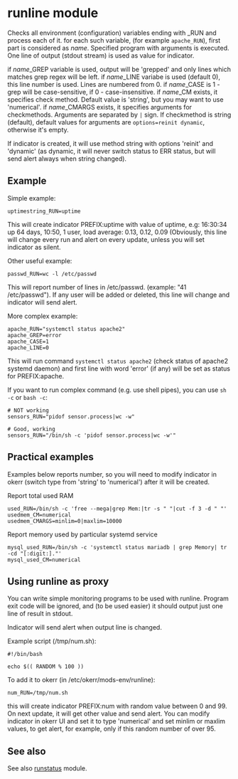 # runline module

Checks all environment (configuration) variables ending with _RUN and process each of it. for each such variable, (for example `apache_RUN`), first part is considered as *name*. Specified program with arguments is executed. One line of output (stdout stream) is used as value for indicator.

if *name*_GREP variable is used, output will be 'grepped' and only lines which matches grep regex will be left.
if *name*_LINE variabe is used (default 0), this line number is used. Lines are numbered from 0.
if *name*_CASE is 1 - grep will be case-sensitive, if 0 - case-insensitive.
if *name*_CM exists, it specifies check method. Default value is 'string', but you may want to use 'numerical'.
if *name*_CMARGS exists, it specifies arguments for checkmethods. Arguments are separated by `|` sign. If checkmethod is string (default), default values for arguments are `options=reinit dynamic`, otherwise it's empty. 


If indicator is created, it will use method string with options 'reinit' and 'dynamic' (as dynamic, it will never switch status to ERR status, but will send alert always when string changed).

## Example
Simple example:
~~~
uptimestring_RUN=uptime
~~~
This will create indicator PREFIX:uptime with value of uptime, e.g: 
16:30:34 up 64 days, 10:50,  1 user,  load average: 0.13, 0.12, 0.09
(Obviously, this line will change every run and alert on every update, unless you will set indicator as silent.

Other useful example:
~~~
passwd_RUN=wc -l /etc/passwd
~~~
This will report number of lines in /etc/passwd. (example: "41 /etc/passwd"). If any user will be added or deleted, this line will change and indicator will send alert.

More complex example:
~~~
apache_RUN="systemctl status apache2"
apache_GREP=error
apache_CASE=1
apache_LINE=0
~~~

This will run command `systemctl status apache2` (check status of apache2 systemd daemon) and first line with word 'error' (if any) will be set as status for PREFIX:apache. 

If you want to run complex command (e.g. use shell pipes), you can use `sh -c` or `bash -c`:
~~~
# NOT working
sensors_RUN="pidof sensor.process|wc -w"

# Good, working
sensors_RUN="/bin/sh -c 'pidof sensor.process|wc -w'"
~~~

## Practical examples
Examples below reports number, so you will need to modify indicator in okerr (switch type from 'string' to 'numerical') after it will be created.

Report total used RAM
~~~
used_RUN=/bin/sh -c 'free --mega|grep Mem:|tr -s " "|cut -f 3 -d " "'
usedmem_CM=numerical
usedmem_CMARGS=minlim=0|maxlim=10000
~~~

Report memory used by particular systemd service
~~~
mysql_used_RUN=/bin/sh -c 'systemctl status mariadb | grep Memory| tr -cd "[:digit:]."'
mysql_used_CM=numerical
~~~


## Using runline as proxy
You can write simple monitoring programs to be used with runline. Program exit code will be ignored, and (to be used easier) it should output just one line of result in stdout.

Indicator will send alert when output line is changed.

Example script (/tmp/num.sh):
~~~shell
#!/bin/bash

echo $(( RANDOM % 100 ))
~~~

To add it to okerr (in /etc/okerr/mods-env/runline):
~~~
num_RUN=/tmp/num.sh
~~~

this will create indicator PREFIX:num with random value between 0 and 99. On next update, it will get other value
and send alert. You can modify indicator in okerr UI and set it to type 'numerical' and set minlim or maxlim values, to get alert, for example, only if this random number of over 95.



## See also
See also [runstatus](runstatus) module.
